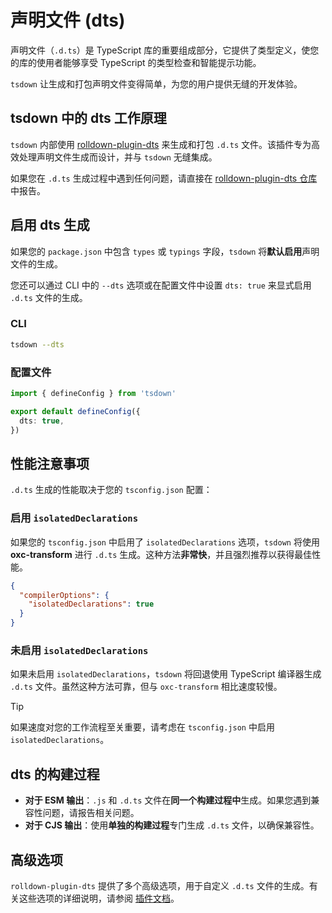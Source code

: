 # 声明文件 (dts)

声明文件（`.d.ts`）是 TypeScript 库的重要组成部分，它提供了类型定义，使您的库的使用者能够享受 TypeScript 的类型检查和智能提示功能。

`tsdown` 让生成和打包声明文件变得简单，为您的用户提供无缝的开发体验。

## tsdown 中的 dts 工作原理

`tsdown` 内部使用 [rolldown-plugin-dts](https://github.com/sxzz/rolldown-plugin-dts) 来生成和打包 `.d.ts` 文件。该插件专为高效处理声明文件生成而设计，并与 `tsdown` 无缝集成。

如果您在 `.d.ts` 生成过程中遇到任何问题，请直接在 [rolldown-plugin-dts 仓库](https://github.com/sxzz/rolldown-plugin-dts/issues)中报告。

## 启用 dts 生成

如果您的 `package.json` 中包含 `types` 或 `typings` 字段，`tsdown` 将**默认启用**声明文件的生成。

您还可以通过 CLI 中的 `--dts` 选项或在配置文件中设置 `dts: true` 来显式启用 `.d.ts` 文件的生成。

### CLI

```bash
tsdown --dts
```

### 配置文件

```ts [tsdown.config.ts]
import { defineConfig } from 'tsdown'

export default defineConfig({
  dts: true,
})
```

## 性能注意事项

`.d.ts` 生成的性能取决于您的 `tsconfig.json` 配置：

### 启用 `isolatedDeclarations`

如果您的 `tsconfig.json` 中启用了 `isolatedDeclarations` 选项，`tsdown` 将使用 **oxc-transform** 进行 `.d.ts` 生成。这种方法**非常快**，并且强烈推荐以获得最佳性能。

```json [tsconfig.json]
{
  "compilerOptions": {
    "isolatedDeclarations": true
  }
}
```

### 未启用 `isolatedDeclarations`

如果未启用 `isolatedDeclarations`，`tsdown` 将回退使用 TypeScript 编译器生成 `.d.ts` 文件。虽然这种方法可靠，但与 `oxc-transform` 相比速度较慢。

> [!TIP]
> 如果速度对您的工作流程至关重要，请考虑在 `tsconfig.json` 中启用 `isolatedDeclarations`。

## dts 的构建过程

- **对于 ESM 输出**：`.js` 和 `.d.ts` 文件在**同一个构建过程中**生成。如果您遇到兼容性问题，请报告相关问题。
- **对于 CJS 输出**：使用**单独的构建过程**专门生成 `.d.ts` 文件，以确保兼容性。

## 高级选项

`rolldown-plugin-dts` 提供了多个高级选项，用于自定义 `.d.ts` 文件的生成。有关这些选项的详细说明，请参阅 [插件文档](https://github.com/sxzz/rolldown-plugin-dts#options)。
